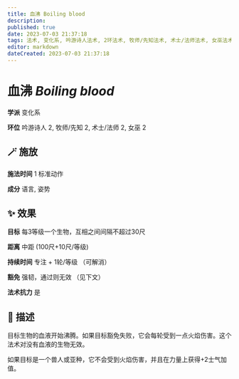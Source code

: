 ```yaml
---
title: 血沸 Boiling blood
description: 
published: true
date: 2023-07-03 21:37:18
tags: 法术, 变化系, 吟游诗人法术, 2环法术, 牧师/先知法术, 术士/法师法术, 女巫法术
editor: markdown
dateCreated: 2023-07-03 21:37:18
---
```


# **血沸** *Boiling blood*

**学派** 变化系 

**环位** 吟游诗人 2, 牧师/先知 2, 术士/法师 2, 女巫 2

## 🪄 施放

**施法时间** 1 标准动作

**成分** 语言, 姿势

## ✨ 效果 

**目标** 每3等级一个生物，互相之间间隔不超过30尺 

**距离** 中距 (100尺+10尺/等级)  

**持续时间** 专注 + 1轮/等级 （可解消） 

**豁免** 强韧，通过则无效 （见下文）

**法术抗力** 是

## 📖 描述

目标生物的血液开始沸腾。如果目标豁免失败，它会每轮受到一点火焰伤害。这个法术对没有血液的生物无效。

如果目标是一个兽人或亚种，它不会受到火焰伤害，并且在力量上获得+2士气加值。
    